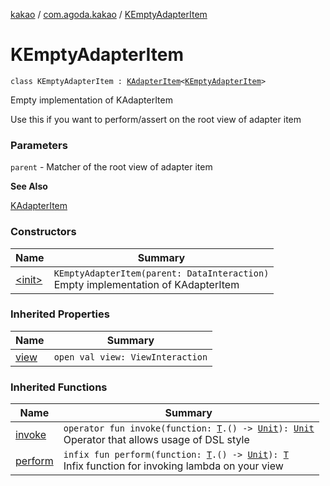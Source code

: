 [kakao](../../index.md) / [com.agoda.kakao](../index.md) / [KEmptyAdapterItem](./index.md)

# KEmptyAdapterItem

`class KEmptyAdapterItem : `[`KAdapterItem`](../-k-adapter-item/index.md)`<`[`KEmptyAdapterItem`](./index.md)`>`

Empty implementation of KAdapterItem

Use this if you want to perform/assert on the root view of adapter item

### Parameters

`parent` - Matcher of the root view of adapter item

**See Also**

[KAdapterItem](../-k-adapter-item/index.md)

### Constructors

| Name | Summary |
|---|---|
| [&lt;init&gt;](-init-.md) | `KEmptyAdapterItem(parent: DataInteraction)`<br>Empty implementation of KAdapterItem |

### Inherited Properties

| Name | Summary |
|---|---|
| [view](../-k-adapter-item/view.md) | `open val view: ViewInteraction` |

### Inherited Functions

| Name | Summary |
|---|---|
| [invoke](../-k-adapter-item/invoke.md) | `operator fun invoke(function: `[`T`](../-k-adapter-item/index.md#T)`.() -> `[`Unit`](https://kotlinlang.org/api/latest/jvm/stdlib/kotlin/-unit/index.html)`): `[`Unit`](https://kotlinlang.org/api/latest/jvm/stdlib/kotlin/-unit/index.html)<br>Operator that allows usage of DSL style |
| [perform](../-k-adapter-item/perform.md) | `infix fun perform(function: `[`T`](../-k-adapter-item/index.md#T)`.() -> `[`Unit`](https://kotlinlang.org/api/latest/jvm/stdlib/kotlin/-unit/index.html)`): `[`T`](../-k-adapter-item/index.md#T)<br>Infix function for invoking lambda on your view |
